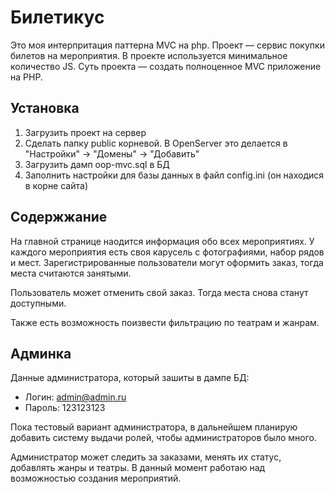 # Билетикус

Это моя интерпритация паттерна MVC на php. Проект — сервис покупки билетов на мероприятия.
В проекте используется минимальное количество JS. Суть проекта — создать полноценное MVC приложение на PHP.

## Установка
1. Загрузить проект на сервер
2. Сделать папку public корневой. В OpenServer это делается в "Настройки" -> "Домены" -> "Добавить"
3. Загрузить дамп oop-mvc.sql в БД
4. Заполнить настройки для базы данных в файл config.ini (он находися в корне сайта)

## Содержжание
На главной странице наодится информация обо всех мероприятиях. У каждого мероприятия есть своя карусель с фотографиями, набор рядов и мест. Зарегистрированные пользователи могут оформить заказ, тогда места считаются занятыми.

Пользователь может отменить свой заказ. Тогда места снова станут доступными.

Также есть возможность поизвести фильтрацию по театрам и жанрам.

## Админка
Данные администратора, который зашиты в дампе БД:
- Логин: admin@admin.ru
- Пароль: 123123123

Пока тестовый вариант администратора, в дальнейшем планирую добавить систему выдачи ролей, чтобы администраторов было много.

Администратор может следить за заказами, менять их статус, добавлять жанры и театры. В данный момент работаю над возможностью создания мероприятий.